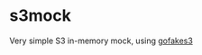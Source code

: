 # s3mock
Very simple S3 in-memory mock, using [gofakes3](https://github.com/johannesboyne/gofakes3)
